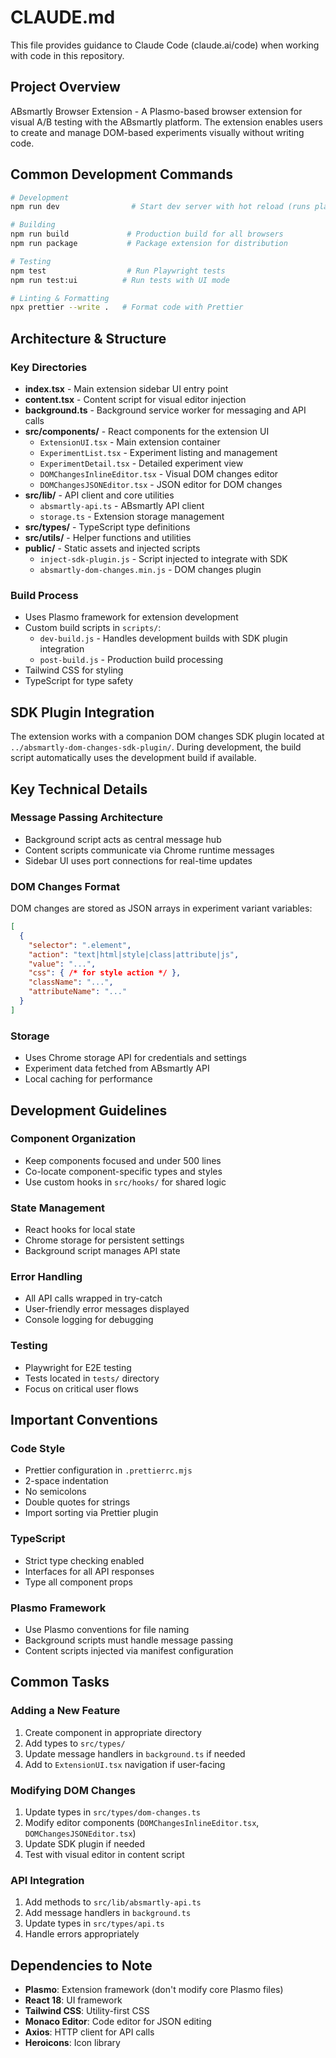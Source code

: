 # CLAUDE.md

This file provides guidance to Claude Code (claude.ai/code) when working with code in this repository.

## Project Overview

ABsmartly Browser Extension - A Plasmo-based browser extension for visual A/B testing with the ABsmartly platform. The extension enables users to create and manage DOM-based experiments visually without writing code.

## Common Development Commands

```bash
# Development
npm run dev                # Start dev server with hot reload (runs plasmo dev and SDK plugin watcher)

# Building
npm run build             # Production build for all browsers
npm run package           # Package extension for distribution

# Testing
npm test                  # Run Playwright tests
npm run test:ui          # Run tests with UI mode

# Linting & Formatting
npx prettier --write .   # Format code with Prettier
```

## Architecture & Structure

### Key Directories
- **index.tsx** - Main extension sidebar UI entry point
- **content.tsx** - Content script for visual editor injection
- **background.ts** - Background service worker for messaging and API calls
- **src/components/** - React components for the extension UI
  - `ExtensionUI.tsx` - Main extension container
  - `ExperimentList.tsx` - Experiment listing and management
  - `ExperimentDetail.tsx` - Detailed experiment view
  - `DOMChangesInlineEditor.tsx` - Visual DOM changes editor
  - `DOMChangesJSONEditor.tsx` - JSON editor for DOM changes
- **src/lib/** - API client and core utilities
  - `absmartly-api.ts` - ABsmartly API client
  - `storage.ts` - Extension storage management
- **src/types/** - TypeScript type definitions
- **src/utils/** - Helper functions and utilities
- **public/** - Static assets and injected scripts
  - `inject-sdk-plugin.js` - Script injected to integrate with SDK
  - `absmartly-dom-changes.min.js` - DOM changes plugin

### Build Process
- Uses Plasmo framework for extension development
- Custom build scripts in `scripts/`:
  - `dev-build.js` - Handles development builds with SDK plugin integration
  - `post-build.js` - Production build processing
- Tailwind CSS for styling
- TypeScript for type safety

## SDK Plugin Integration

The extension works with a companion DOM changes SDK plugin located at `../absmartly-dom-changes-sdk-plugin/`. During development, the build script automatically uses the development build if available.

## Key Technical Details

### Message Passing Architecture
- Background script acts as central message hub
- Content scripts communicate via Chrome runtime messages
- Sidebar UI uses port connections for real-time updates

### DOM Changes Format
DOM changes are stored as JSON arrays in experiment variant variables:
```json
[
  {
    "selector": ".element",
    "action": "text|html|style|class|attribute|js",
    "value": "...",
    "css": { /* for style action */ },
    "className": "...",
    "attributeName": "..."
  }
]
```

### Storage
- Uses Chrome storage API for credentials and settings
- Experiment data fetched from ABsmartly API
- Local caching for performance

## Development Guidelines

### Component Organization
- Keep components focused and under 500 lines
- Co-locate component-specific types and styles
- Use custom hooks in `src/hooks/` for shared logic

### State Management
- React hooks for local state
- Chrome storage for persistent settings
- Background script manages API state

### Error Handling
- All API calls wrapped in try-catch
- User-friendly error messages displayed
- Console logging for debugging

### Testing
- Playwright for E2E testing
- Tests located in `tests/` directory
- Focus on critical user flows

## Important Conventions

### Code Style
- Prettier configuration in `.prettierrc.mjs`
- 2-space indentation
- No semicolons
- Double quotes for strings
- Import sorting via Prettier plugin

### TypeScript
- Strict type checking enabled
- Interfaces for all API responses
- Type all component props

### Plasmo Framework
- Use Plasmo conventions for file naming
- Background scripts must handle message passing
- Content scripts injected via manifest configuration

## Common Tasks

### Adding a New Feature
1. Create component in appropriate directory
2. Add types to `src/types/`
3. Update message handlers in `background.ts` if needed
4. Add to `ExtensionUI.tsx` navigation if user-facing

### Modifying DOM Changes
1. Update types in `src/types/dom-changes.ts`
2. Modify editor components (`DOMChangesInlineEditor.tsx`, `DOMChangesJSONEditor.tsx`)
3. Update SDK plugin if needed
4. Test with visual editor in content script

### API Integration
1. Add methods to `src/lib/absmartly-api.ts`
2. Add message handlers in `background.ts`
3. Update types in `src/types/api.ts`
4. Handle errors appropriately

## Dependencies to Note

- **Plasmo**: Extension framework (don't modify core Plasmo files)
- **React 18**: UI framework
- **Tailwind CSS**: Utility-first CSS
- **Monaco Editor**: Code editor for JSON editing
- **Axios**: HTTP client for API calls
- **Heroicons**: Icon library